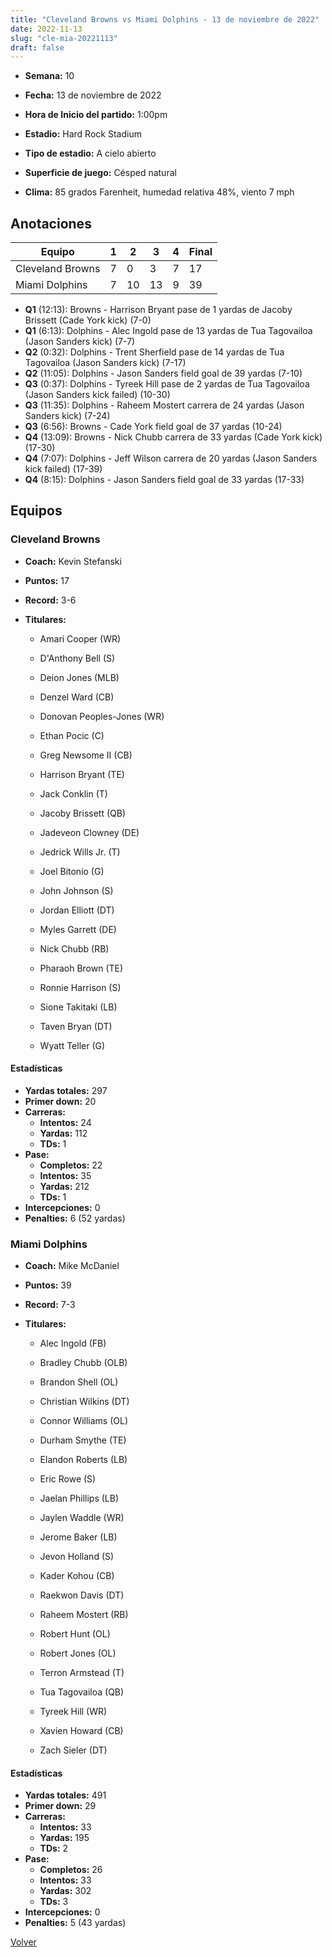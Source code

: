 ```yaml
---
title: "Cleveland Browns vs Miami Dolphins - 13 de noviembre de 2022"
date: 2022-11-13
slug: "cle-mia-20221113"
draft: false
---
```


* **Semana:** 10
* **Fecha:** 13 de noviembre de 2022

* **Hora de Inicio del partido:** 1:00pm
* **Estadio:** Hard Rock Stadium
* **Tipo de estadio:** A cielo abierto
* **Superficie de juego:** Césped natural
* **Clima:** 85 grados Farenheit, humedad relativa 48%, viento 7 mph





## Anotaciones
| Equipo | 1 | 2 | 3 | 4 | Final |
|--------|---|---|---|---|-------|
| Cleveland Browns  | 7 | 0 | 3 | 7  | 17 |
| Miami Dolphins  | 7 | 10 | 13 | 9  | 39 |
* **Q1** (12:13): Browns - Harrison Bryant pase de 1 yardas de Jacoby Brissett (Cade York kick) (7-0)
* **Q1** (6:13): Dolphins - Alec Ingold pase de 13 yardas de Tua Tagovailoa (Jason Sanders kick) (7-7)
* **Q2** (0:32): Dolphins - Trent Sherfield pase de 14 yardas de Tua Tagovailoa (Jason Sanders kick) (7-17)
* **Q2** (11:05): Dolphins - Jason Sanders field goal de 39 yardas (7-10)
* **Q3** (0:37): Dolphins - Tyreek Hill pase de 2 yardas de Tua Tagovailoa (Jason Sanders kick failed) (10-30)
* **Q3** (11:35): Dolphins - Raheem Mostert carrera de 24 yardas (Jason Sanders kick) (7-24)
* **Q3** (6:56): Browns - Cade York field goal de 37 yardas (10-24)
* **Q4** (13:09): Browns - Nick Chubb carrera de 33 yardas (Cade York kick) (17-30)
* **Q4** (7:07): Dolphins - Jeff Wilson carrera de 20 yardas (Jason Sanders kick failed) (17-39)
* **Q4** (8:15): Dolphins - Jason Sanders field goal de 33 yardas (17-33)


## Equipos


### Cleveland Browns
* **Coach:** Kevin Stefanski
* **Puntos:** 17
* **Record:** 3-6
* **Titulares:** 

  * Amari Cooper (WR) 

  * D'Anthony Bell (S) 

  * Deion Jones (MLB) 

  * Denzel Ward (CB) 

  * Donovan Peoples-Jones (WR) 

  * Ethan Pocic (C) 

  * Greg Newsome II (CB) 

  * Harrison Bryant (TE) 

  * Jack Conklin (T) 

  * Jacoby Brissett (QB) 

  * Jadeveon Clowney (DE) 

  * Jedrick Wills Jr. (T) 

  * Joel Bitonio (G) 

  * John Johnson (S) 

  * Jordan Elliott (DT) 

  * Myles Garrett (DE) 

  * Nick Chubb (RB) 

  * Pharaoh Brown (TE) 

  * Ronnie Harrison (S) 

  * Sione Takitaki (LB) 

  * Taven Bryan (DT) 

  * Wyatt Teller (G) 

#### Estadísticas
* **Yardas totales:** 297
* **Primer down:** 20
* **Carreras:**
  * **Intentos:** 24
  * **Yardas:** 112
  * **TDs:** 1
* **Pase:**
  * **Completos:** 22
  * **Intentos:** 35
  * **Yardas:** 212
  * **TDs:** 1
* **Intercepciones:** 0
* **Penalties:** 6 (52 yardas)

### Miami Dolphins
* **Coach:** Mike McDaniel
* **Puntos:** 39
* **Record:** 7-3
* **Titulares:** 

  * Alec Ingold (FB) 

  * Bradley Chubb (OLB) 

  * Brandon Shell (OL) 

  * Christian Wilkins (DT) 

  * Connor Williams (OL) 

  * Durham Smythe (TE) 

  * Elandon Roberts (LB) 

  * Eric Rowe (S) 

  * Jaelan Phillips (LB) 

  * Jaylen Waddle (WR) 

  * Jerome Baker (LB) 

  * Jevon Holland (S) 

  * Kader Kohou (CB) 

  * Raekwon Davis (DT) 

  * Raheem Mostert (RB) 

  * Robert Hunt (OL) 

  * Robert Jones (OL) 

  * Terron Armstead (T) 

  * Tua Tagovailoa (QB) 

  * Tyreek Hill (WR) 

  * Xavien Howard (CB) 

  * Zach Sieler (DT) 

#### Estadísticas
* **Yardas totales:** 491
* **Primer down:** 29
* **Carreras:**
  * **Intentos:** 33
  * **Yardas:** 195
  * **TDs:** 2
* **Pase:**
  * **Completos:** 26
  * **Intentos:** 33
  * **Yardas:** 302
  * **TDs:** 3
* **Intercepciones:** 0
* **Penalties:** 5 (43 yardas)


[Volver](/historia/2022)
